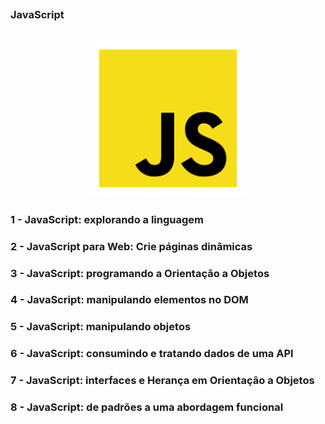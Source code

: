 ##
### JavaScript
##

<p align="center">
  <img alt="...." src="./src/js.png" width="50%">
</p>

### 1 - JavaScript: explorando a linguagem

### 2 - JavaScript para Web: Crie páginas dinâmicas

### 3 - JavaScript: programando a Orientação a Objetos

### 4 - JavaScript: manipulando elementos no DOM

### 5 - JavaScript: manipulando objetos

### 6 - JavaScript: consumindo e tratando dados de uma API

### 7 - JavaScript: interfaces e Herança em Orientação a Objetos

### 8 - JavaScript: de padrões a uma abordagem funcional